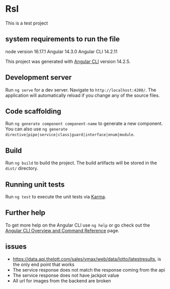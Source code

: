 # Rsl

This is a test project

## system requirements to run the file

node version 16.17.1
Angular 14.3.0
Angular CLI 14.2.11

This project was generated with [Angular CLI](https://github.com/angular/angular-cli) version 14.2.5.

## Development server

Run `ng serve` for a dev server. Navigate to `http://localhost:4200/`. The application will automatically reload if you change any of the source files.

## Code scaffolding

Run `ng generate component component-name` to generate a new component. You can also use `ng generate directive|pipe|service|class|guard|interface|enum|module`.

## Build

Run `ng build` to build the project. The build artifacts will be stored in the `dist/` directory.

## Running unit tests

Run `ng test` to execute the unit tests via [Karma](https://karma-runner.github.io).

## Further help

To get more help on the Angular CLI use `ng help` or go check out the [Angular CLI Overview and Command Reference](https://angular.io/cli) page.

## issues
- https://data.api.thelott.com/sales/vmax/web/data/lotto/latestresults, is the only end point that works
- The service response does not match the response coming from the api
- The service response does not have jackpot value
- All url for images from the backend are broken
